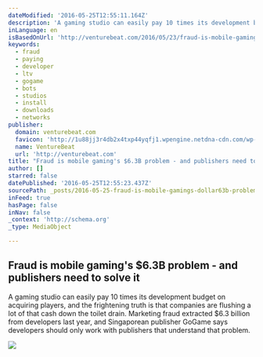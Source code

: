 ```yaml
---
dateModified: '2016-05-25T12:55:11.164Z'
description: 'A gaming studio can easily pay 10 times its development budget on acquiring players, and the frightening truth is that companies are flushing a lot of that cash down the toilet drain. Marketing fraud extracted $6.3 billion from developers last year, and Singaporean publisher GoGame says developers should only work with publishers that understand that problem.'
inLanguage: en
isBasedOnUrl: 'http://venturebeat.com/2016/05/23/fraud-is-mobile-gamings-6-3b-problem-and-publishers-need-to-solve-it/'
keywords:
  - fraud
  - paying
  - developer
  - ltv
  - gogame
  - bots
  - studios
  - install
  - downloads
  - networks
publisher:
  domain: venturebeat.com
  favicon: 'http://1u88jj3r4db2x4txp44yqfj1.wpengine.netdna-cdn.com/wp-content/themes/vbnews/img/favicon.ico'
  name: VentureBeat
  url: 'http://venturebeat.com'
title: "Fraud is mobile gaming's $6.3B problem - and publishers need to solve it"
author: []
starred: false
datePublished: '2016-05-25T12:55:23.437Z'
sourcePath: _posts/2016-05-25-fraud-is-mobile-gamings-dollar63b-problem-and-publishers-need.md
inFeed: true
hasPage: false
inNav: false
_context: 'http://schema.org'
_type: MediaObject

---
```

<article style=""><h1>Fraud is mobile gaming's $6.3B problem - and publishers need to solve it</h1><p>A gaming studio can easily pay 10 times its development budget on acquiring players, and the frightening truth is that companies are flushing a lot of that cash down the toilet drain. Marketing fraud extracted $6.3 billion from developers last year, and Singaporean publisher GoGame says developers should only work with publishers that understand that problem.</p><img src="http://1u88jj3r4db2x4txp44yqfj1.wpengine.netdna-cdn.com/wp-content/uploads/2016/05/Sonic-GoGame-780x520.jpg" /></article>